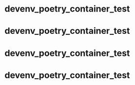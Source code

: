 # devenv_poetry_container_test
# devenv_poetry_container_test
# devenv_poetry_container_test
# devenv_poetry_container_test
